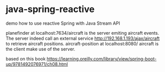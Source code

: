 # java-spring-reactive
demo how to use reactive Spring with Java Stream API


planefinder at localhost:7634/aircraft is the server emiting aircraft events.
The server indeed call an external service  http://192.168.1.193/ajax/aircraft to retrieve aircraft positions.
aircraft-position at localhost:8080/ aircraft is the client make use of the server.

based on this book
https://learning.oreilly.com/library/view/spring-boot-up/9781492076971/ch08.html
